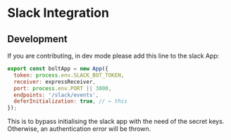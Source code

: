 # Slack Integration
## Development
If you are contributing, in dev mode please add this line to the slack App:
```js
export const boltApp = new App({
  token: process.env.SLACK_BOT_TOKEN,
  receiver: expressReceiver,
  port: process.env.PORT || 3000,
  endpoints: '/slack/events',
  deferInitialization: true, // ← this
});
```

This is to bypass initialising the slack app with the need of the secret keys. Otherwise, an authentication error will be thrown.